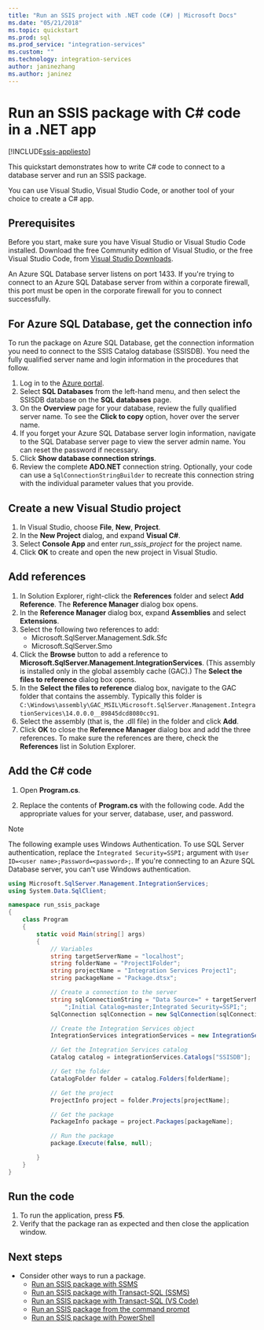 ```yaml
---
title: "Run an SSIS project with .NET code (C#) | Microsoft Docs"
ms.date: "05/21/2018"
ms.topic: quickstart
ms.prod: sql
ms.prod_service: "integration-services"
ms.custom: ""
ms.technology: integration-services
author: janinezhang
ms.author: janinez
---
```

# Run an SSIS package with C# code in a .NET app

[!INCLUDE[ssis-appliesto](../includes/ssis-appliesto-ssvrpluslinux-asdb-asdw-xxx.md)]


This quickstart demonstrates how to write C# code to connect to a database server and run an SSIS package.

You can use Visual Studio, Visual Studio Code, or another tool of your choice to create a C# app.

## Prerequisites

Before you start, make sure you have Visual Studio or Visual Studio Code installed. Download the free Community edition of Visual Studio, or the free Visual Studio Code, from [Visual Studio Downloads](https://www.visualstudio.com/downloads/).

An Azure SQL Database server listens on port 1433. If you're trying to connect to an Azure SQL Database server from within a corporate firewall, this port must be open in the corporate firewall for you to connect successfully.

## For Azure SQL Database, get the connection info

To run the package on Azure SQL Database, get the connection information you need to connect to the SSIS Catalog database (SSISDB). You need the fully qualified server name and login information in the procedures that follow.

1. Log in to the [Azure portal](https://portal.azure.com/).
2. Select **SQL Databases** from the left-hand menu, and then select the SSISDB database on the **SQL databases** page. 
3. On the **Overview** page for your database, review the fully qualified server name. To see the **Click to copy** option, hover over the server name. 
4. If you forget your Azure SQL Database server login information, navigate to the SQL Database server page to view the server admin name. You can reset the password if necessary.
5. Click **Show database connection strings**.
6. Review the complete **ADO.NET** connection string. Optionally, your code can use a `SqlConnectionStringBuilder` to recreate this connection string with the individual parameter values that you provide.

## Create a new Visual Studio project

1. In Visual Studio, choose **File**, **New**, **Project**. 
2. In the **New Project** dialog, and expand **Visual C#**.
3. Select **Console App** and enter *run_ssis_project* for the project name.
4. Click **OK** to create and open the new project in Visual Studio.

## Add references
1. In Solution Explorer, right-click the **References** folder and select **Add Reference**. The **Reference Manager** dialog box opens.
2. In the **Reference Manager** dialog box, expand **Assemblies** and select **Extensions**.
3. Select the following two references to add:
    -   Microsoft.SqlServer.Management.Sdk.Sfc
    -   Microsoft.SqlServer.Smo
4. Click the **Browse** button to add a reference to **Microsoft.SqlServer.Management.IntegrationServices**. (This assembly is installed only in the global assembly cache (GAC).) The **Select the files to reference** dialog box opens.
5. In the **Select the files to reference** dialog box, navigate to the GAC folder that contains the assembly. Typically this folder is `C:\Windows\assembly\GAC_MSIL\Microsoft.SqlServer.Management.IntegrationServices\14.0.0.0__89845dcd8080cc91`.
6. Select the assembly (that is, the .dll file) in the folder and click **Add**.
7. Click **OK** to close the **Reference Manager** dialog box and add the three references. To make sure the references are there, check the **References** list in Solution Explorer.

## Add the C# code 
1. Open **Program.cs**.

2. Replace the contents of **Program.cs** with the following code. Add the appropriate values for your server, database, user, and password.

> [!NOTE]
> The following example uses Windows Authentication. To use SQL Server authentication, replace the `Integrated Security=SSPI;` argument with `User ID=<user name>;Password=<password>;`. If you're connecting to an Azure SQL Database server, you can't use Windows authentication.


```csharp
using Microsoft.SqlServer.Management.IntegrationServices;
using System.Data.SqlClient;

namespace run_ssis_package
{
    class Program
    {
        static void Main(string[] args)
        {
            // Variables
            string targetServerName = "localhost";
            string folderName = "Project1Folder";
            string projectName = "Integration Services Project1";
            string packageName = "Package.dtsx";

            // Create a connection to the server
            string sqlConnectionString = "Data Source=" + targetServerName +
                ";Initial Catalog=master;Integrated Security=SSPI;";
            SqlConnection sqlConnection = new SqlConnection(sqlConnectionString);

            // Create the Integration Services object
            IntegrationServices integrationServices = new IntegrationServices(sqlConnection);

            // Get the Integration Services catalog
            Catalog catalog = integrationServices.Catalogs["SSISDB"];

            // Get the folder
            CatalogFolder folder = catalog.Folders[folderName];

            // Get the project
            ProjectInfo project = folder.Projects[projectName];

            // Get the package
            PackageInfo package = project.Packages[packageName];

            // Run the package
            package.Execute(false, null);

        }
    }
}
```

## Run the code

1. To run the application, press **F5**.
2. Verify that the package ran as expected and then close the application window.

## Next steps
- Consider other ways to run a package.
    - [Run an SSIS package with SSMS](./ssis-quickstart-run-ssms.md)
    - [Run an SSIS package with Transact-SQL (SSMS)](./ssis-quickstart-run-tsql-ssms.md)
    - [Run an SSIS package with Transact-SQL (VS Code)](ssis-quickstart-run-tsql-vscode.md)
    - [Run an SSIS package from the command prompt](./ssis-quickstart-run-cmdline.md)
    - [Run an SSIS package with PowerShell](ssis-quickstart-run-powershell.md)
